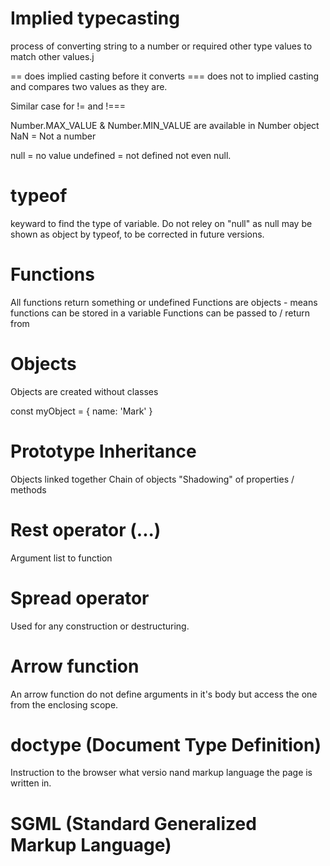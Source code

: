 


Implied typecasting
===================
process of converting string to a number or required other type values to match other values.j

== does implied casting before it converts
=== does not to implied casting and compares two values as they are.

Similar case for !=  and  !===

Number.MAX_VALUE & Number.MIN_VALUE are available in Number object
NaN = Not a number

null = no value
undefined = not defined not even null.

typeof
======
keyward to find the type of variable.
Do not reley on "null" as null may be shown as object by typeof, to be corrected in future versions.

Functions
=========
All functions return something or undefined
Functions are objects - means functions can be stored in a variable
Functions can be passed to / return from

Objects
=======
Objects are created without classes

const myObject = { name: 'Mark' }

Prototype Inheritance
=====================
Objects linked together
Chain of objects
"Shadowing" of properties / methods

Rest operator (...)
===================
Argument list to function

Spread operator
===============
Used for any construction or destructuring.

Arrow function
==============
An arrow function do not define arguments in it's body but access the one from the enclosing scope.

doctype (Document Type Definition)
=======
Instruction to the browser what versio nand markup language the page is written in.

SGML (Standard Generalized Markup Language)
====
